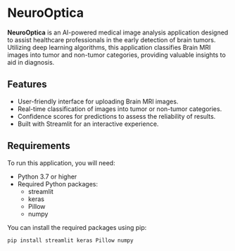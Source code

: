 # NeuroOptica

**NeuroOptica** is an AI-powered medical image analysis application designed to assist healthcare professionals in the early detection of brain tumors. Utilizing deep learning algorithms, this application classifies Brain MRI images into tumor and non-tumor categories, providing valuable insights to aid in diagnosis.

## Features

- User-friendly interface for uploading Brain MRI images.
- Real-time classification of images into tumor or non-tumor categories.
- Confidence scores for predictions to assess the reliability of results.
- Built with Streamlit for an interactive experience.

## Requirements

To run this application, you will need:

- Python 3.7 or higher
- Required Python packages:
  - streamlit
  - keras
  - Pillow
  - numpy

You can install the required packages using pip:

```bash
pip install streamlit keras Pillow numpy

